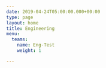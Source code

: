 ```yaml
---
date: 2019-04-24T05:00:00.000+00:00
type: page
layout: home
title: Engineering
menu:
  teams:
    name: Eng-Test
    weight: 1

---
```

